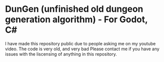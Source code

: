 # DunGen (unfinished old dungeon generation algorithm) - For Godot, C#

I have made this repository public due to people asking me on my youtube video. The code is very old, and very bad
Please contact me if you have any issues with the liscensing of anything in this repository.
